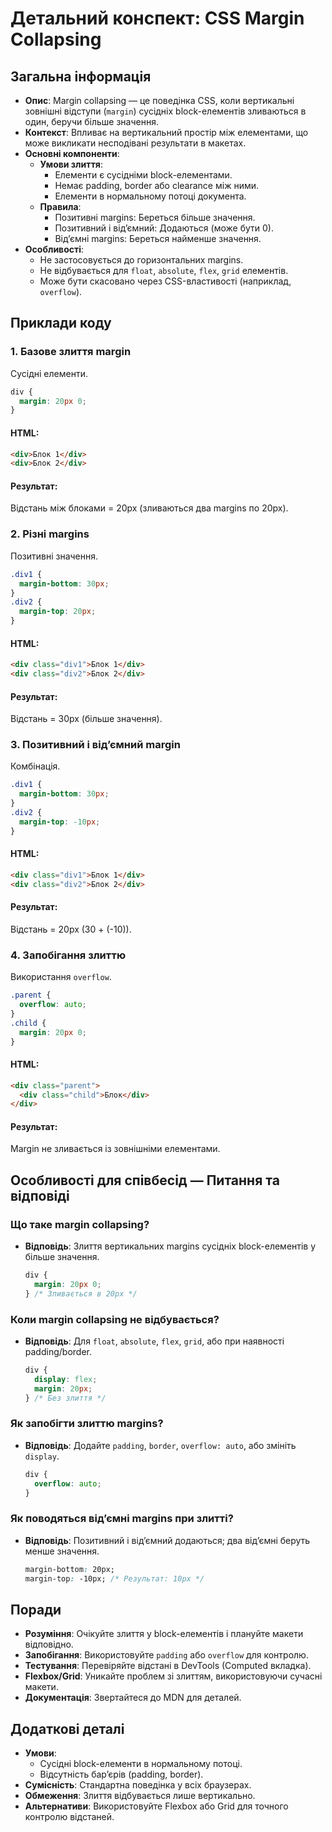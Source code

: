 # Детальний конспект: CSS Margin Collapsing

## Загальна інформація

- **Опис**: Margin collapsing — це поведінка CSS, коли вертикальні зовнішні відступи (`margin`) сусідніх block-елементів зливаються в один, беручи більше значення.
- **Контекст**: Впливає на вертикальний простір між елементами, що може викликати несподівані результати в макетах.
- **Основні компоненти**:
  - **Умови злиття**:
    - Елементи є сусідніми block-елементами.
    - Немає padding, border або clearance між ними.
    - Елементи в нормальному потоці документа.
  - **Правила**:
    - Позитивні margins: Береться більше значення.
    - Позитивний і від’ємний: Додаються (може бути 0).
    - Від’ємні margins: Береться найменше значення.
- **Особливості**:
  - Не застосовується до горизонтальних margins.
  - Не відбувається для `float`, `absolute`, `flex`, `grid` елементів.
  - Може бути скасовано через CSS-властивості (наприклад, `overflow`).

## Приклади коду

### 1. Базове злиття margin

Сусідні елементи.

```css
div {
  margin: 20px 0;
}
```

#### HTML:

```html
<div>Блок 1</div>
<div>Блок 2</div>
```

#### Результат:

Відстань між блоками = 20px (зливаються два margins по 20px).

### 2. Різні margins

Позитивні значення.

```css
.div1 {
  margin-bottom: 30px;
}
.div2 {
  margin-top: 20px;
}
```

#### HTML:

```html
<div class="div1">Блок 1</div>
<div class="div2">Блок 2</div>
```

#### Результат:

Відстань = 30px (більше значення).

### 3. Позитивний і від’ємний margin

Комбінація.

```css
.div1 {
  margin-bottom: 30px;
}
.div2 {
  margin-top: -10px;
}
```

#### HTML:

```html
<div class="div1">Блок 1</div>
<div class="div2">Блок 2</div>
```

#### Результат:

Відстань = 20px (30 + (-10)).

### 4. Запобігання злиттю

Використання `overflow`.

```css
.parent {
  overflow: auto;
}
.child {
  margin: 20px 0;
}
```

#### HTML:

```html
<div class="parent">
  <div class="child">Блок</div>
</div>
```

#### Результат:

Margin не зливається із зовнішніми елементами.

## Особливості для співбесід — Питання та відповіді

### Що таке margin collapsing?

- **Відповідь**: Злиття вертикальних margins сусідніх block-елементів у більше значення.
  ```css
  div {
    margin: 20px 0;
  } /* Зливається в 20px */
  ```

### Коли margin collapsing не відбувається?

- **Відповідь**: Для `float`, `absolute`, `flex`, `grid`, або при наявності padding/border.
  ```css
  div {
    display: flex;
    margin: 20px;
  } /* Без злиття */
  ```

### Як запобігти злиттю margins?

- **Відповідь**: Додайте `padding`, `border`, `overflow: auto`, або змініть `display`.
  ```css
  div {
    overflow: auto;
  }
  ```

### Як поводяться від’ємні margins при злитті?

- **Відповідь**: Позитивний і від’ємний додаються; два від’ємні беруть менше значення.
  ```css
  margin-bottom: 20px;
  margin-top: -10px; /* Результат: 10px */
  ```

## Поради

- **Розуміння**: Очікуйте злиття у block-елементів і плануйте макети відповідно.
- **Запобігання**: Використовуйте `padding` або `overflow` для контролю.
- **Тестування**: Перевіряйте відстані в DevTools (Computed вкладка).
- **Flexbox/Grid**: Уникайте проблем зі злиттям, використовуючи сучасні макети.
- **Документація**: Звертайтеся до MDN для деталей.

## Додаткові деталі

- **Умови**:
  - Сусідні block-елементи в нормальному потоці.
  - Відсутність бар’єрів (padding, border).
- **Сумісність**: Стандартна поведінка у всіх браузерах.
- **Обмеження**: Злиття відбувається лише вертикально.
- **Альтернативи**: Використовуйте Flexbox або Grid для точного контролю відстаней.
